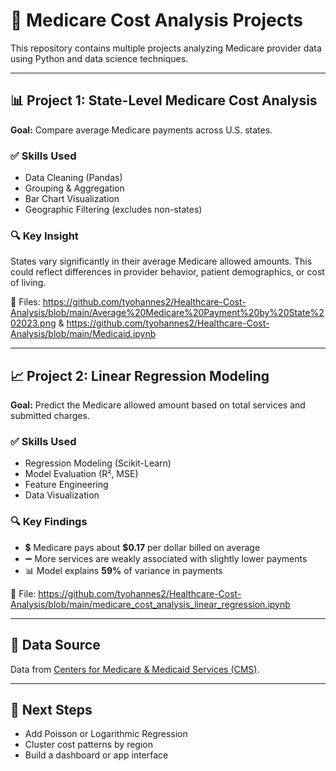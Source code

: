 # 🏥 Medicare Cost Analysis Projects

This repository contains multiple projects analyzing Medicare provider data using Python and data science techniques.

---

## 📊 Project 1: State-Level Medicare Cost Analysis

**Goal:** Compare average Medicare payments across U.S. states.

### ✅ Skills Used
- Data Cleaning (Pandas)
- Grouping & Aggregation
- Bar Chart Visualization
- Geographic Filtering (excludes non-states)

### 🔍 Key Insight
States vary significantly in their average Medicare allowed amounts. This could reflect differences in provider behavior, patient demographics, or cost of living.

📁 Files: https://github.com/tyohannes2/Healthcare-Cost-Analysis/blob/main/Average%20Medicare%20Payment%20by%20State%202023.png & https://github.com/tyohannes2/Healthcare-Cost-Analysis/blob/main/Medicaid.ipynb

---

## 📈 Project 2: Linear Regression Modeling

**Goal:** Predict the Medicare allowed amount based on total services and submitted charges.

### ✅ Skills Used
- Regression Modeling (Scikit-Learn)
- Model Evaluation (R², MSE)
- Feature Engineering
- Data Visualization

### 🔍 Key Findings
- 💲 Medicare pays about **$0.17** per dollar billed on average
- ➖ More services are weakly associated with slightly lower payments
- 📊 Model explains **59%** of variance in payments

📁 File: https://github.com/tyohannes2/Healthcare-Cost-Analysis/blob/main/medicare_cost_analysis_linear_regression.ipynb

---

## 📌 Data Source
Data from [Centers for Medicare & Medicaid Services (CMS)](https://data.cms.gov/).

---

## 🚀 Next Steps
- Add Poisson or Logarithmic Regression
- Cluster cost patterns by region
- Build a dashboard or app interface
